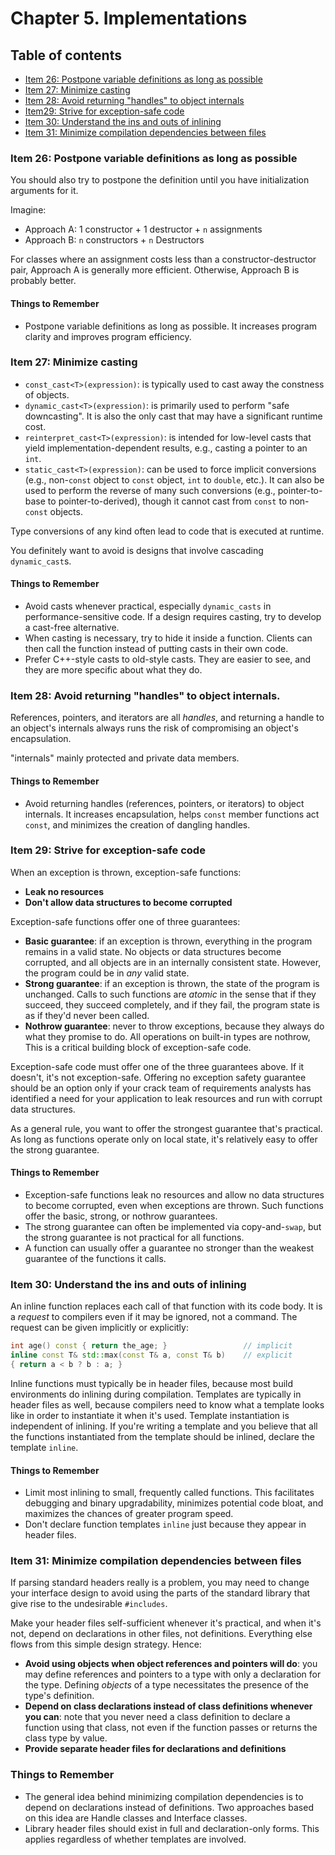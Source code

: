 # Chapter 5. Implementations

## Table of contents
* [Item 26: Postpone variable definitions as long as possible](#item-26-postpone-variable-definitions-as-long-as-possible)
* [Item 27: Minimize casting](#item-27-minimize-casting)
* [Item 28: Avoid returning "handles" to object internals](#item-28-avoid-returning-handles-to-object-internals)
* [Item29: Strive for exception-safe code](#item-29-strive-for-exception-safe-code)
* [Item 30: Understand the ins and outs of inlining](#item-30-understand-the-ins-and-outs-of-inlining)
* [Item 31: Minimize compilation dependencies between files](#item-31-minimize-compilation-dependencies-between-files)

### Item 26: Postpone variable definitions as long as possible

You should also try to postpone the definition until you have initialization arguments for it.

Imagine:
* Approach A: 1 constructor + 1 destructor + `n` assignments
* Approach B: `n` constructors + `n` Destructors

For classes where an assignment costs less than a constructor-destructor pair, Approach A is generally more efficient. Otherwise, Approach B is probably better.

#### Things to Remember
*  Postpone variable definitions as long as possible. It increases program clarity and improves program efficiency.

### Item 27: Minimize casting

* `const_cast<T>(expression)`: is typically used to cast away the constness of objects.
* `dynamic_cast<T>(expression)`: is primarily used to perform "safe downcasting". It is also the only cast that may have a significant runtime cost.
* `reinterpret_cast<T>(expression)`: is intended for low-level casts that yield implementation-dependent results, e.g., casting a pointer to an `int`.
* `static_cast<T>(expression)`: can be used to force implicit conversions (e.g., non-`const` object to `const` object, `int` to `double`, etc.). It can also be used to perform the reverse of many such conversions (e.g., pointer-to-base to pointer-to-derived), though it cannot cast from `const` to non-`const` objects.

Type conversions of any kind often lead to code that is executed at runtime.

You definitely want to avoid is designs that involve cascading `dynamic_cast`s.

#### Things to Remember
* Avoid casts whenever practical, especially `dynamic_casts` in performance-sensitive code. If a design requires casting, try to develop a cast-free alternative.
* When casting is necessary, try to hide it inside a function. Clients can then call the function instead of putting casts in their own code.
* Prefer C++-style casts to old-style casts. They are easier to see, and they are more specific about what they do.

### Item 28: Avoid returning "handles" to object internals.

References, pointers, and iterators are all *handles*, and returning a handle to an object's internals always runs the risk of compromising an object's encapsulation.

"internals" mainly protected and private data members.

#### Things to Remember
* Avoid returning handles (references, pointers, or iterators) to object internals. It increases encapsulation, helps `const` member functions act `const`, and minimizes the creation of dangling handles.

### Item 29: Strive for exception-safe code

When an exception is thrown, exception-safe functions:
* **Leak no resources**
* **Don't allow data structures to become corrupted**

Exception-safe functions offer one of three guarantees:
* **Basic guarantee**: if an exception is thrown, everything in the program remains in a valid state. No objects or data structures become corrupted, and all objects are in an internally consistent state. However, the program could be in *any* valid state.
* **Strong guarantee**: if an exception is thrown, the state of the program is unchanged. Calls to such functions are *atomic* in the sense that if they succeed, they succeed completely, and if they fail, the program state is as if they'd never been called.
* **Nothrow guarantee**: never to throw exceptions, because they always do what they promise to do. All operations on built-in types are nothrow, This is a critical building block of exception-safe code.

Exception-safe code must offer one of the three guarantees above. If it doesn't, it's not exception-safe. Offering no exception safety guarantee should be an option only if your crack team of requirements analysts has identified a need for your application to leak resources and run with corrupt data structures.

As a general rule, you want to offer the strongest guarantee that's practical. As long as functions operate only on local state, it's relatively easy to offer the strong guarantee.

#### Things to Remember
* Exception-safe functions leak no resources and allow no data structures to become corrupted, even when exceptions are thrown. Such functions offer the basic, strong, or nothrow guarantees.
* The strong guarantee can often be implemented via copy-and-`swap`, but the strong guarantee is not practical for all functions.
* A function can usually offer a guarantee no stronger than the weakest guarantee of the functions it calls.

### Item 30: Understand the ins and outs of inlining

An inline function replaces each call of that function with its code body. It is a *request* to compilers even if it may be ignored, not a command. The request can be given implicitly or explicitly:

```cpp
int age() const { return the_age; }                 // implicit
inline const T& std::max(const T& a, const T& b)    // explicit
{ return a < b ? b : a; }
```

Inline functions must typically be in header files, because most build environments do inlining during compilation. Templates are typically in header files as well, because compilers need to know what a template looks like in order to instantiate it when it's used. Template instantiation is independent of inlining. If you're writing a template and you believe that all the functions instantiated from the template should be inlined, declare the template `inline`.

#### Things to Remember
* Limit most inlining to small, frequently called functions. This facilitates debugging and binary upgradability, minimizes potential code bloat, and maximizes the chances of greater program speed.
* Don't declare function templates `inline` just because they appear in header files.

### Item 31: Minimize compilation dependencies between files

If parsing standard headers really is a problem, you may need to change your interface design to avoid using the parts of the standard library that give rise to the undesirable `#includes`.

Make your header files self-sufficient whenever it's practical, and when it's not, depend on declarations in other files, not definitions. Everything else flows from this simple design strategy. Hence:
* **Avoid using objects when object references and pointers will do**: you may define references and pointers to a type with only a declaration for the type. Defining *objects* of a type necessitates the presence of the type's definition.
* **Depend on class declarations instead of class definitions whenever you can**: note that you never need a class definition to declare a function using that class, not even if the function passes or returns the class type by value.
* **Provide separate header files for declarations and definitions**

### Things to Remember
* The general idea behind minimizing compilation dependencies is to depend on declarations instead of definitions. Two approaches based on this idea are Handle classes and Interface classes.
* Library header files should exist in full and declaration-only forms. This applies regardless of whether templates are involved.
